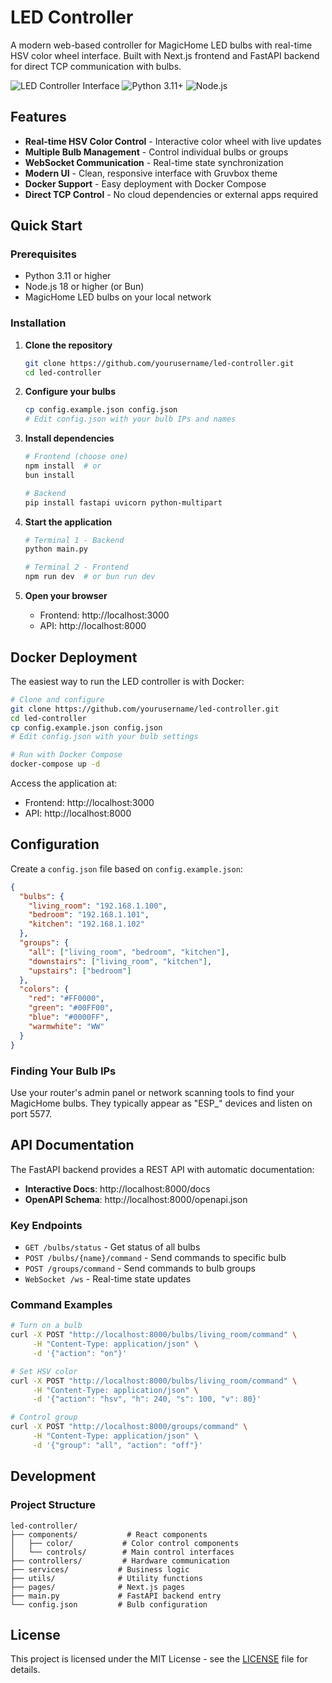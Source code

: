 # LED Controller

A modern web-based controller for MagicHome LED bulbs with real-time HSV color wheel interface. Built with Next.js frontend and FastAPI backend for direct TCP communication with bulbs.

![LED Controller Interface](https://img.shields.io/badge/status-stable-green.svg)
![Python 3.11+](https://img.shields.io/badge/python-3.11%2B-blue.svg)
![Node.js](https://img.shields.io/badge/node.js-18%2B-green.svg)

## Features

- **Real-time HSV Color Control** - Interactive color wheel with live updates
- **Multiple Bulb Management** - Control individual bulbs or groups
- **WebSocket Communication** - Real-time state synchronization
- **Modern UI** - Clean, responsive interface with Gruvbox theme
- **Docker Support** - Easy deployment with Docker Compose
- **Direct TCP Control** - No cloud dependencies or external apps required

## Quick Start

### Prerequisites

- Python 3.11 or higher
- Node.js 18 or higher (or Bun)
- MagicHome LED bulbs on your local network

### Installation

1. **Clone the repository**
   ```bash
   git clone https://github.com/yourusername/led-controller.git
   cd led-controller
   ```

2. **Configure your bulbs**
   ```bash
   cp config.example.json config.json
   # Edit config.json with your bulb IPs and names
   ```

3. **Install dependencies**
   ```bash
   # Frontend (choose one)
   npm install  # or
   bun install
   
   # Backend
   pip install fastapi uvicorn python-multipart
   ```

4. **Start the application**
   ```bash
   # Terminal 1 - Backend
   python main.py
   
   # Terminal 2 - Frontend
   npm run dev  # or bun run dev
   ```

5. **Open your browser**
   - Frontend: http://localhost:3000
   - API: http://localhost:8000

## Docker Deployment

The easiest way to run the LED controller is with Docker:

```bash
# Clone and configure
git clone https://github.com/yourusername/led-controller.git
cd led-controller
cp config.example.json config.json
# Edit config.json with your bulb settings

# Run with Docker Compose
docker-compose up -d
```

Access the application at:
- Frontend: http://localhost:3000
- API: http://localhost:8000

## Configuration

Create a `config.json` file based on `config.example.json`:

```json
{
  "bulbs": {
    "living_room": "192.168.1.100",
    "bedroom": "192.168.1.101",
    "kitchen": "192.168.1.102"
  },
  "groups": {
    "all": ["living_room", "bedroom", "kitchen"],
    "downstairs": ["living_room", "kitchen"],
    "upstairs": ["bedroom"]
  },
  "colors": {
    "red": "#FF0000",
    "green": "#00FF00",
    "blue": "#0000FF",
    "warmwhite": "WW"
  }
}
```

### Finding Your Bulb IPs

Use your router's admin panel or network scanning tools to find your MagicHome bulbs. They typically appear as "ESP_" devices and listen on port 5577.

## API Documentation

The FastAPI backend provides a REST API with automatic documentation:

- **Interactive Docs**: http://localhost:8000/docs
- **OpenAPI Schema**: http://localhost:8000/openapi.json

### Key Endpoints

- `GET /bulbs/status` - Get status of all bulbs
- `POST /bulbs/{name}/command` - Send commands to specific bulb
- `POST /groups/command` - Send commands to bulb groups
- `WebSocket /ws` - Real-time state updates

### Command Examples

```bash
# Turn on a bulb
curl -X POST "http://localhost:8000/bulbs/living_room/command" \
     -H "Content-Type: application/json" \
     -d '{"action": "on"}'

# Set HSV color
curl -X POST "http://localhost:8000/bulbs/living_room/command" \
     -H "Content-Type: application/json" \
     -d '{"action": "hsv", "h": 240, "s": 100, "v": 80}'

# Control group
curl -X POST "http://localhost:8000/groups/command" \
     -H "Content-Type: application/json" \
     -d '{"group": "all", "action": "off"}'
```

## Development

### Project Structure

```
led-controller/
├── components/           # React components
│   ├── color/           # Color control components
│   └── controls/        # Main control interfaces
├── controllers/         # Hardware communication
├── services/           # Business logic
├── utils/              # Utility functions
├── pages/              # Next.js pages
├── main.py             # FastAPI backend entry
└── config.json         # Bulb configuration
```

## License

This project is licensed under the MIT License - see the [LICENSE](LICENSE) file for details.
